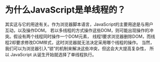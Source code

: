 为什么JavaScript是单线程的？ 
=====

其实这与它的用途有关。作为浏览器脚本语言，JavaScript的主要用途是与用户互动，以及操作DOM。
若以多线程的方式操作这些DOM，则可能出现操作的冲突。假设有两个线程同时操作一个DOM元素，
线程1要求浏览器删除DOM，而线程2却要求修改DOM样式，这时浏览器就无法决定采用哪个线程的操作。
当然，我们可以为浏览器引入“锁”的机制来解决这些冲突，但这会大大提高复杂性，
所以 JavaScript 从诞生开始就选择了单线程执行。